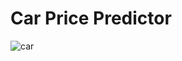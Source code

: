 <h1>Car Price Predictor</h1>

<img src="https://picjumbo.com/wp-content/uploads/different-used-cars-for-sale.jpg" alt="car" />
